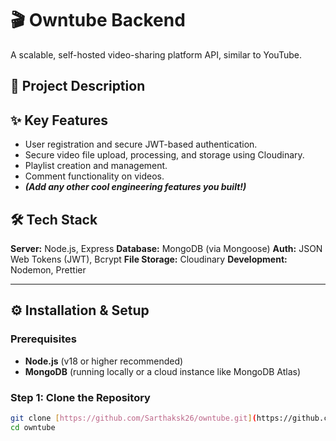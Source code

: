# 🎬 Owntube Backend

A scalable, self-hosted video-sharing platform API, similar to YouTube.

## 📝 Project Description

## ✨ Key Features

* User registration and secure JWT-based authentication.
* Secure video file upload, processing, and storage using Cloudinary.
* Playlist creation and management.
* Comment functionality on videos.
* ***(Add any other cool engineering features you built!)***

## 🛠️ Tech Stack

**Server:** Node.js, Express
**Database:** MongoDB (via Mongoose)
**Auth:** JSON Web Tokens (JWT), Bcrypt
**File Storage:** Cloudinary
**Development:** Nodemon, Prettier

---

## ⚙️ Installation & Setup

### Prerequisites

* **Node.js** (v18 or higher recommended)
* **MongoDB** (running locally or a cloud instance like MongoDB Atlas)

### Step 1: Clone the Repository

```bash
git clone [https://github.com/Sarthaksk26/owntube.git](https://github.com/Sarthaksk26/owntube.git)
cd owntube